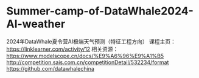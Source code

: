 # Summer-camp-of-DataWhale2024-AI-weather
2024年DataWhale夏令营AI极端天气预测（特征工程方向）
课程主页：
https://linklearner.com/activity/12
相关资源：
https://www.modelscope.cn/docs/%E9%A6%96%E9%A1%B5
http://competition.sais.com.cn/competitionDetail/532234/format
https://github.com/datawhalechina
